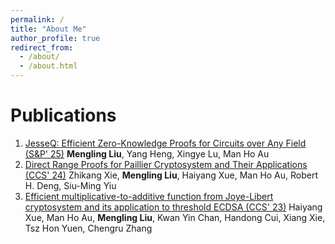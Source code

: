 ```yaml
---
permalink: /
title: "About Me"
author_profile: true
redirect_from: 
  - /about/
  - /about.html
---
```



Publications
======
1. [JesseQ: Efficient Zero-Knowledge Proofs for Circuits over Any Field (S&P' 25)]()
<strong>Mengling Liu</strong>, Yang Heng, Xingye Lu, Man Ho Au
2. [Direct Range Proofs for Paillier Cryptosystem and Their Applications (CCS' 24)](https://eprint.iacr.org/2024/1355.pdf)
Zhikang Xie, <strong>Mengling Liu</strong>, Haiyang Xue, Man Ho Au, Robert H. Deng, Siu-Ming Yiu
3. [Efficient multiplicative-to-additive function from Joye-Libert cryptosystem and its application to threshold ECDSA (CCS' 23)](https://eprint.iacr.org/2023/1312.pdf)
Haiyang Xue, Man Ho Au, <strong>Mengling Liu</strong>, Kwan Yin Chan, Handong Cui, Xiang Xie, Tsz Hon Yuen, Chengru Zhang
